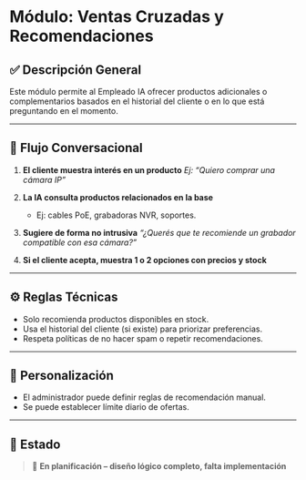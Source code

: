 # Módulo: Ventas Cruzadas y Recomendaciones

## ✅ Descripción General

Este módulo permite al Empleado IA ofrecer productos adicionales o complementarios basados en el historial del cliente o en lo que está preguntando en el momento.

---

## 🧠 Flujo Conversacional

1. **El cliente muestra interés en un producto**
   _Ej: “Quiero comprar una cámara IP”_

2. **La IA consulta productos relacionados en la base**
   - Ej: cables PoE, grabadoras NVR, soportes.

3. **Sugiere de forma no intrusiva**
   _“¿Querés que te recomiende un grabador compatible con esa cámara?”_

4. **Si el cliente acepta, muestra 1 o 2 opciones con precios y stock**

---

## ⚙️ Reglas Técnicas

- Solo recomienda productos disponibles en stock.
- Usa el historial del cliente (si existe) para priorizar preferencias.
- Respeta políticas de no hacer spam o repetir recomendaciones.

---

## 🔄 Personalización

- El administrador puede definir reglas de recomendación manual.
- Se puede establecer límite diario de ofertas.

---

## 📌 Estado

> 🔴 **En planificación – diseño lógico completo, falta implementación**
